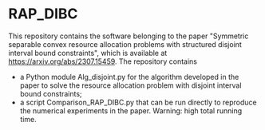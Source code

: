 # RAP_DIBC


This repository contains the software belonging to the paper "Symmetric separable convex resource allocation problems with structured disjoint interval bound constraints", which is available at https://arxiv.org/abs/2307.15459. The repository contains 
- a Python module Alg_disjoint.py for the algorithm developed in the paper to solve the resource allocation problem with disjoint interval bound constraints;
- a script Comparison_RAP_DIBC.py that can be run directly to reproduce the numerical experiments in the paper. Warning: high total running time.
